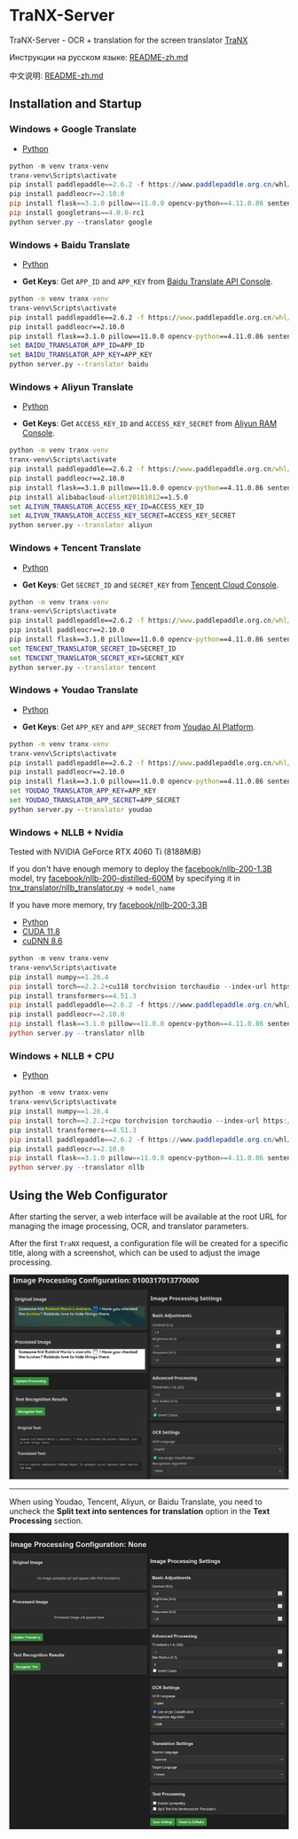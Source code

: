 # TraNX-Server

TraNX-Server - OCR + translation for the screen translator [TraNX](https://github.com/kawaii-flesh/TraNX)

Инструкции на русском языке: [README-zh.md](README-zh.md)

中文说明: [README-zh.md](README-zh.md)

## Installation and Startup

### Windows + Google Translate

- [Python](https://www.python.org/ftp/python/3.10.0/python-3.10.0-amd64.exe)

```powershell
python -m venv tranx-venv
tranx-venv\Scripts\activate
pip install paddlepaddle==2.6.2 -f https://www.paddlepaddle.org.cn/whl/windows/cpu-mkl-avx/stable.html
pip install paddleocr==2.10.0
pip install flask==3.1.0 pillow==11.0.0 opencv-python==4.11.0.86 sentencepiece==0.2.0 protobuf==6.30.2 requests==2.32.3 symspellpy==6.9.0
pip install googletrans==4.0.0-rc1
python server.py --translator google
```

### Windows + Baidu Translate

- [Python](https://www.python.org/ftp/python/3.10.0/python-3.10.0-amd64.exe)

- **Get Keys**:
Get `APP_ID` and `APP_KEY` from [Baidu Translate API Console](https://fanyi-api.baidu.com/manage/developer).

```cmd
python -m venv tranx-venv
tranx-venv\Scripts\activate
pip install paddlepaddle==2.6.2 -f https://www.paddlepaddle.org.cn/whl/windows/cpu-mkl-avx/stable.html
pip install paddleocr==2.10.0
pip install flask==3.1.0 pillow==11.0.0 opencv-python==4.11.0.86 sentencepiece==0.2.0 protobuf==3.20.2 requests==2.32.3 symspellpy==6.9.0
set BAIDU_TRANSLATOR_APP_ID=APP_ID
set BAIDU_TRANSLATOR_APP_KEY=APP_KEY
python server.py --translator baidu
```

### Windows + Aliyun Translate

- [Python](https://www.python.org/ftp/python/3.10.0/python-3.10.0-amd64.exe)

- **Get Keys**:
Get `ACCESS_KEY_ID` and `ACCESS_KEY_SECRET` from [Aliyun RAM Console](https://ram.console.aliyun.com/).

```cmd
python -m venv tranx-venv
tranx-venv\Scripts\activate
pip install paddlepaddle==2.6.2 -f https://www.paddlepaddle.org.cn/whl/windows/cpu-mkl-avx/stable.html
pip install paddleocr==2.10.0
pip install flask==3.1.0 pillow==11.0.0 opencv-python==4.11.0.86 sentencepiece==0.2.0 protobuf==3.20.2 requests==2.32.3 symspellpy==6.9.0
pip install alibabacloud-alimt20181012==1.5.0
set ALIYUN_TRANSLATOR_ACCESS_KEY_ID=ACCESS_KEY_ID
set ALIYUN_TRANSLATOR_ACCESS_KEY_SECRET=ACCESS_KEY_SECRET
python server.py --translator aliyun
```

### Windows + Tencent Translate

- [Python](https://www.python.org/ftp/python/3.10.0/python-3.10.0-amd64.exe)

- **Get Keys**:
Get `SECRET_ID` and `SECRET_KEY` from [Tencent Cloud Console](https://console.cloud.tencent.com/cam/capi).

```cmd
python -m venv tranx-venv
tranx-venv\Scripts\activate
pip install paddlepaddle==2.6.2 -f https://www.paddlepaddle.org.cn/whl/windows/cpu-mkl-avx/stable.html
pip install paddleocr==2.10.0
pip install flask==3.1.0 pillow==11.0.0 opencv-python==4.11.0.86 sentencepiece==0.2.0 protobuf==3.20.2 requests==2.32.3 symspellpy==6.9.0
set TENCENT_TRANSLATOR_SECRET_ID=SECRET_ID
set TENCENT_TRANSLATOR_SECRET_KEY=SECRET_KEY
python server.py --translator tencent
```

### Windows + Youdao Translate

- [Python](https://www.python.org/ftp/python/3.10.0/python-3.10.0-amd64.exe)

- **Get Keys**:
Get `APP_KEY` and `APP_SECRET` from [Youdao AI Platform](https://ai.youdao.com/console/#/service-provision/text-translation).

```cmd
python -m venv tranx-venv
tranx-venv\Scripts\activate
pip install paddlepaddle==2.6.2 -f https://www.paddlepaddle.org.cn/whl/windows/cpu-mkl-avx/stable.html
pip install paddleocr==2.10.0
pip install flask==3.1.0 pillow==11.0.0 opencv-python==4.11.0.86 sentencepiece==0.2.0 protobuf==3.20.2 requests==2.32.3 symspellpy==6.9.0
set YOUDAO_TRANSLATOR_APP_KEY=APP_KEY
set YOUDAO_TRANSLATOR_APP_SECRET=APP_SECRET
python server.py --translator youdao
```

### Windows + NLLB + Nvidia

Tested with NVIDIA GeForce RTX 4060 Ti (8188MiB)

If you don't have enough memory to deploy the [facebook/nllb-200-1.3B](https://huggingface.co/facebook/nllb-200-1.3B) model, try [facebook/nllb-200-distilled-600M](https://huggingface.co/facebook/nllb-200-distilled-600M) by specifying it in [tnx_translator/nllb_translator.py](https://github.com/kawaii-flesh/TraNX-Server/blob/main/tnx_translator/nllb_translator.py) -> `model_name`

If you have more memory, try [facebook/nllb-200-3.3B](https://huggingface.co/facebook/nllb-200-3.3B)

- [Python](https://www.python.org/ftp/python/3.10.0/python-3.10.0-amd64.exe)
- [CUDA 11.8](https://developer.download.nvidia.com/compute/cuda/11.8.0/local_installers/cuda_11.8.0_522.06_windows.exe)
- [cuDNN 8.6](https://developer.nvidia.com/compute/cudnn/secure/8.6.0/local_installers/11.8/cudnn-windows-x86_64-8.6.0.163_cuda11-archive.zip)

```powershell
python -m venv tranx-venv
tranx-venv\Scripts\activate
pip install numpy==1.26.4
pip install torch==2.2.2+cu118 torchvision torchaudio --index-url https://download.pytorch.org/whl/cu118
pip install transformers==4.51.3
pip install paddlepaddle==2.6.2 -f https://www.paddlepaddle.org.cn/whl/windows/cpu-mkl-avx/stable.html
pip install paddleocr==2.10.0
pip install flask==3.1.0 pillow==11.0.0 opencv-python==4.11.0.86 sentencepiece==0.2.0 protobuf==6.30.2 requests==2.32.3 symspellpy==6.9.0
python server.py --translator nllb
```

### Windows + NLLB + CPU

- [Python](https://www.python.org/ftp/python/3.10.0/python-3.10.0-amd64.exe)

```powershell
python -m venv tranx-venv
tranx-venv\Scripts\activate
pip install numpy==1.26.4
pip install torch==2.2.2+cpu torchvision torchaudio --index-url https://download.pytorch.org/whl/cpu
pip install transformers==4.51.3
pip install paddlepaddle==2.6.2 -f https://www.paddlepaddle.org.cn/whl/windows/cpu-mkl-avx/stable.html
pip install paddleocr==2.10.0
pip install flask==3.1.0 pillow==11.0.0 opencv-python==4.11.0.86 sentencepiece==0.2.0 protobuf==6.30.2 requests==2.32.3 symspellpy==6.9.0
python server.py --translator nllb
```

## Using the Web Configurator

After starting the server, a web interface will be available at the root URL for managing the image processing, OCR, and translator parameters.

After the first `TraNX` request, a configuration file will be created for a specific title, along with a screenshot, which can be used to adjust the image processing.

![WEB-Configurator](/screenshots/web-config.png)

----------------------------------------------------
When using Youdao, Tencent, Aliyun, or Baidu Translate, you need to uncheck the **Split text into sentences for translation** option in the **Text Processing** section.

![WEB-Configurator](/screenshots/web-config2.png)